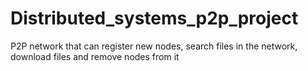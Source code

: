 # Distributed_systems_p2p_project
P2P network that can register new nodes, search files in the network, download files and remove nodes from it
